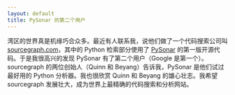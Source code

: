 ```yaml
---
layout: default
title: PySonar 的第二个用户
---
```


湾区的世界真是机缘巧合众多。最近有人联系我，说他们做了一个代码搜索公司叫 <a href="http://sourcegraph.com">sourcegraph.com</a>，其中的 Python 检索部分使用了 <a href="http://hg.python.org/jython/file/11776cd9765b/src/org/python/indexer">PySonar</a> 的第一版开源代码。于是我很高兴的发现 PySonar 有了第二个用户（Google 是第一个）。sourcegraph 的两位创始人（Quinn 和 Beyang）告诉我，PySonar 是他们试过最好用的 Python 分析器。我也很欣赏 Quinn 和 Beyang 的雄心壮志。我希望 sourcegraph 发展壮大，成为世界上最精确的代码搜索和分析网站。
